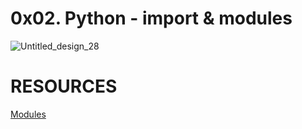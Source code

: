 # 0x02. Python - import & modules
 
![Untitled_design_28](https://github.com/hfakir/alx-higher_level_programming/assets/114278488/8db2ec98-2e22-4584-9193-dfef51e647a5)
 
# RESOURCES

 [Modules](https://docs.python.org/3/tutorial/modules.html)
